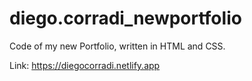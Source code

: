 # diego.corradi_newportfolio
Code of my new Portfolio, written in HTML and CSS.

Link: https://diegocorradi.netlify.app
